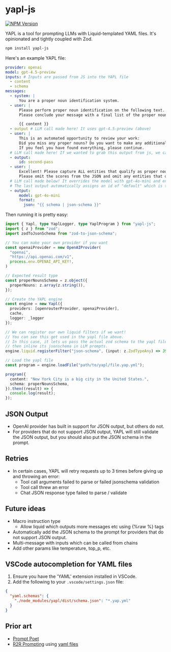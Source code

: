 # yapl-js

[![NPM Version](https://img.shields.io/npm/v/yapl-js)](https://www.npmjs.com/package/yapl-js)

YAPL is a tool for prompting LLMs with Liquid-templated YAML files. It's opinionated and tightly coupled with Zod.

```bash
npm install yapl-js
```

Here's an example YAPL file:
```yml
provider: openai
model: gpt-4.5-preview
inputs: # Inputs are passed from JS into the YAPL file
  - content
  - schema
messages:
  - system: |
      You are a proper noun identification system.
  - user: |
      Please perform proper noun identification on the following text. It is very important that you capture ALL proper nouns in the text.
      Please conclude your message with a final list of the proper nouns identified.

      {{ content }}
  - output # LLM call made here! It uses gpt-4.5-preview (above)
  - user: |
      This is an automated opportunity to review your work:
      Did you miss any proper nouns? Do you want to make any additional passes or edits? Think carefully before answering.
      If you feel you have found everything, please continue.
  # LLM call made here! If we wanted to grab this output from js, we can use its id
  - output:
      id: second-pass
  - user: |
      Excellent! Please capture ALL entities that qualify as proper nouns in the provided JSON format.
      Please omit the scores from the JSON and omit any entities that don't qualify as proper nouns.
  # LLM call made below! It overrides the model with gpt-4o-mini and enforces a JSON output format.
  # The last output automatically assigns an id of "default" which is the main output from the program
  - output: 
      model: gpt-4o-mini
      format:
        json: "{{ schema | json-schema }}"
```

Then running it is pretty easy:
```ts
import { Yapl, type YaplLogger, type YaplProgram } from "yapl-js";
import { z } from "zod";
import zodToJsonSchema from "zod-to-json-schema";

// You can make your own provider if you want
const openaiProvider = new OpenAIProvider(
  "openai",
  "https://api.openai.com/v1",
  process.env.OPENAI_API_KEY!,
)

// Expected result type
const properNounsSchema = z.object({
  properNouns: z.array(z.string()),
});

// Create the YAPL engine
const engine = new Yapl({
  providers: [openrouterProvider, openaiProvider],
  cache,
  logger: _logger
});

// We can register our own liquid filters if we want! 
// You can see this get used in the yapl file above.
// In this case, it lets us pass the actual zod schema to the yapl file, 
// then inline its jsonschema in LLM prompts.
engine.liquid.registerFilter("json-schema", (input: z.ZodTypeAny) => JSON.stringify(zodToJsonSchema(input), null, 2));

// Load the yapl file
const program = engine.loadFile("path/to/yapl/file.yap.yml");

program({
  content: "New York City is a big city in the United States.",
  schema: properNounsSchema,
}).then((result) => {
  console.log(result);
});
```


## JSON Output

- OpenAI provider has built in support for JSON output, but others do not.
- For providers that do not support JSON output, YAPL will still validate the JSON output, but you should also put the JSON schema in the prompt.

## Retries

- In certain cases, YAPL will retry requests up to 3 times before giving up and throwing an error:
  - Tool call arguments failed to parse or failed jsonschema validation
  - Tool call threw an error
  - Chat JSON response type failed to parse / validate

## Future ideas

- Macro instruction type
  - Allow liquid which outputs more messages etc using {%raw %} tags
- Automatically add the JSON schema to the prompt for providers that do not support JSON output.
- Multi-message with inputs which can be called from chains
- Add other params like temperature, top_p, etc.

## VSCode autocompletion for YAML files

1. Ensure you have the 'YAML' extension installed in VSCode.
2. Add the following to your `.vscode/settings.json` file:
```json
{
  "yaml.schemas": {
    "./node_modules/yapl/dist/schema.json": "*.yap.yml"
  }
}
```

## Prior art
- [Prompt Poet](https://github.com/character-ai/prompt-poet)
- [R2R Prompting](https://github.com/SciPhi-AI/R2R/blob/7c5b9a6dda60cd9b183edeeaed078f43b061c646/r2r/base/providers/prompt.py#L27) using [yaml files](https://github.com/SciPhi-AI/R2R/blob/7c5b9a6dda60cd9b183edeeaed078f43b061c646/r2r/providers/prompts/defaults/kg_search_with_spec.yaml)